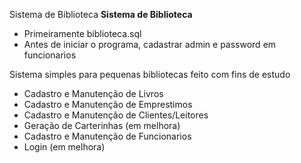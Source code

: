 Sistema de Biblioteca
**Sistema de Biblioteca**

* Primeiramente biblioteca.sql
* Antes de iniciar o programa, cadastrar admin e password em funcionarios

Sistema simples para pequenas bibliotecas feito com fins de estudo

* Cadastro e Manutenção de Livros
* Cadastro e Manutenção de Emprestimos
* Cadastro e Manutenção de Clientes/Leitores
* Geração de Carterinhas (em melhora)
* Cadastro e Manutenção de Funcionarios
* Login (em melhora)


